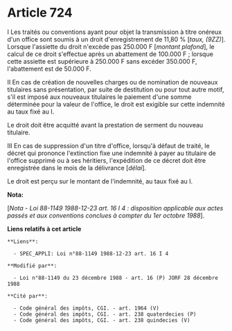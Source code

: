 # Article 724

I  Les traités ou conventions ayant pour objet la transmission à titre onéreux d'un office sont soumis à un droit
d'enregistrement de 11,80 % [*taux, (9ZZ)*]. Lorsque l'assiette du droit n'excède pas 250.000 F [*montant plafond*], le
calcul de ce droit s'effectue après un abattement de 100.000 F ; lorsque cette assiette est supérieure à 250.000 F sans
excéder 350.000 F, l'abattement est de 50.000 F.

II  En cas de création de nouvelles charges ou de nomination de nouveaux titulaires sans présentation, par suite de
destitution ou pour tout autre motif, s'il est imposé aux nouveaux titulaires le paiement d'une somme déterminée pour la
valeur de l'office, le droit est exigible sur cette indemnité au taux fixé au I.

Le droit doit être acquitté avant la prestation de serment du nouveau titulaire.

III  En cas de suppression d'un titre d'office, lorsqu'à défaut de traité, le décret qui prononce l'extinction fixe une
indemnité à payer au titulaire de l'office supprimé ou à ses héritiers, l'expédition de ce décret doit être enregistrée dans
le mois de la délivrance [*délai*].

Le droit est perçu sur le montant de l'indemnité, au taux fixé au I.

**Nota:**

[*Nota - Loi 88-1149 1988-12-23 art. 16 I 4 : disposition applicable aux actes passés et aux conventions conclues à compter
du 1er octobre 1988*].

**Liens relatifs à cet article**

	**Liens**:

	  - SPEC_APPLI: Loi n°88-1149 1988-12-23 art. 16 I 4

	**Modifié par**:

	  - Loi n°88-1149 du 23 décembre 1988 - art. 16 (P) JORF 28 décembre 1988

	**Cité par**:

	  - Code général des impôts, CGI. - art. 1964 (V)
	  - Code général des impôts, CGI. - art. 238 quaterdecies (P)
	  - Code général des impôts, CGI. - art. 238 quindecies (V)
